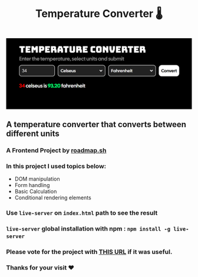 <h1 align="center"> Temperature Converter 🌡️<h1>
<p align="center">
<img align="center" width="620px" src="./img/banner.png" alt="Banner Image">
</p>

## A temperature converter that converts between different units

### A Frontend Project by [roadmap.sh](https://roadmap.sh/frontend/projects)

### In this project I used topics below:

-   DOM manipulation
-   Form handling
-   Basic Calculation
-   Conditional rendering elements

### Use `live-server` on `index.html` path to see the result

### `live-server` global installation with npm : `npm install -g live-server`

### Please vote for the project with [THIS URL]() if it was useful.

### Thanks for your visit ❤️
